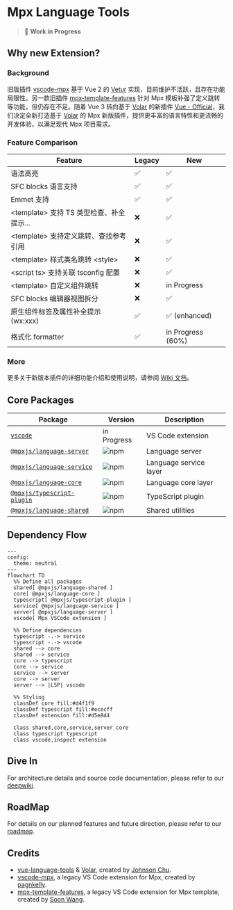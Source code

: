# Mpx Language Tools

<div align="center">
<!-- etc. download icon -->
</div>

> 🚧 **Work in Progress**

## Why new Extension?

### Background

旧版插件 [vscode-mpx] 基于 Vue 2 的 [Vetur] 实现，目前维护不活跃，且存在功能局限性。另一款旧插件 [mpx-template-features] 针对 Mpx 模板补强了定义跳转等功能，但仍存在不足。随着 Vue 3 转向基于 [Volar] 的新插件 [Vue - Official][vue-official]，我们决定全新打造基于 [Volar] 的 Mpx 新版插件，提供更丰富的语言特性和更流畅的开发体验，以满足现代 Mpx 项目需求。

### Feature Comparison

| Feature                                    | Legacy | New               |
| ------------------------------------------ | ------ | ----------------- |
| 语法高亮                                   | ✅     | ✅                |
| SFC blocks 语言支持                        | ✅     | ✅                |
| Emmet 支持                                 | ✅     | ✅                |
| \<template\> 支持 TS 类型检查、补全提示... | ❌     | ✅                |
| \<template\> 支持定义跳转、查找参考引用    | ❌     | ✅                |
| \<template\> 样式类名跳转 \<style\>        | ❌     | ✅                |
| \<script ts\> 支持关联 tsconfig 配置       | ❌     | ✅                |
| \<template\> 自定义组件跳转                | ❌     | in Progress       |
| SFC blocks 编辑器视图拆分                  | ❌     | ✅                |
| 原生组件标签及属性补全提示 (wx:xxx)        | ✅     | ✅ (enhanced)     |
| 格式化 formatter                           | ✅     | in Progress (60%) |

### More

更多关于新版本插件的详细功能介绍和使用说明，请参阅 [Wiki 文档][mpx-vscode-wiki]。

## Core Packages

| Package                                  | Version             | Description            |
| ---------------------------------------- | ------------------- | ---------------------- |
| [`vscode`][mpx-vscode-readme]            | in Progress         | VS Code extension      |
| [`@mpxjs/language-server`][server-pkg]   | ![npm][server-npm]  | Language server        |
| [`@mpxjs/language-service`][service-pkg] | ![npm][service-npm] | Language service layer |
| [`@mpxjs/language-core`][core-pkg]       | ![npm][core-npm]    | Language core layer    |
| [`@mpxjs/typescript-plugin`][ts-pkg]     | ![npm][ts-npm]      | TypeScript plugin      |
| [`@mpxjs/language-shared`][shared-pkg]   | ![npm][shared-npm]  | Shared utilities       |

## Dependency Flow

```mermaid
---
config:
  theme: neutral
---
flowchart TD
  %% Define all packages
  shared[ @mpxjs/language-shared ]
  core[ @mpxjs/language-core ]
  typescript[ @mpxjs/typescript-plugin ]
  service[ @mpxjs/language-service ]
  server[ @mpxjs/language-server ]
  vscode[ Mpx VSCode extension ]

  %% Define dependencies
  typescript -.-> service
  typescript -.-> vscode
  shared --> core
  shared --> service
  core --> typescript
  core --> service
  service --> server
  core --> server
  server --> |LSP| vscode

  %% Styling
  classDef core fill:#d4f1f9
  classDef typescript fill:#ececff
  classDef extension fill:#d5e8d4

  class shared,core,service,server core
  class typescript typescript
  class vscode,inspect extension
```

## Dive In

For architecture details and source code documentation, please refer to our [deepwiki][mpx-deep-wiki].

## RoadMap

For details on our planned features and future direction, please refer to our [roadmap].

## Credits

- [vue-language-tools] & [Volar], created by [Johnson Chu].
- [vscode-mpx], a legacy VS Code extension for Mpx, created by [pagnkelly].
- [mpx-template-features], a legacy VS Code extension for Mpx template, created by [Soon Wang].

<!-- Reference Links -->

[vscode-mpx]: https://marketplace.visualstudio.com/items?itemName=pagnkelly.mpx
[mpx-template-features]: https://marketplace.visualstudio.com/items?itemName=wangshun.mpx-template-features
[vetur]: https://github.com/vuejs/vetur
[Volar]: https://github.com/volarjs/volar.js
[vue-official]: https://marketplace.visualstudio.com/items?itemName=Vue.volar
[vue-language-tools]: https://github.com/vuejs/language-tools
[mpx-deep-wiki]: https://deepwiki.com/mpx-ecology/language-tools
[mpx-vscode-wiki]: https://github.com/mpx-ecology/language-tools/wiki
[roadmap]: https://github.com/mpx-ecology/language-tools/wiki/Roadmap
[Johnson Chu]: https://github.com/johnsoncodehk
[pagnkelly]: https://github.com/pagnkelly
[Soon Wang]: https://github.com/wangshunnn

<!-- Package Links -->

[mpx-vscode-readme]: vscode/README.md
[server-pkg]: packages/language-server
[service-pkg]: packages/language-service
[core-pkg]: packages/language-core
[ts-pkg]: packages/typescript-plugin
[shared-pkg]: packages/language-shared

<!-- NPM Badge Links -->

[mpx-vscode-market]: https://img.shields.io/npm/v/@mpxjs/vscode-mpx
[server-npm]: https://img.shields.io/npm/v/@mpxjs/language-server
[service-npm]: https://img.shields.io/npm/v/@mpxjs/language-service
[core-npm]: https://img.shields.io/npm/v/@mpxjs/language-core
[ts-npm]: https://img.shields.io/npm/v/@mpxjs/typescript-plugin
[shared-npm]: https://img.shields.io/npm/v/@mpxjs/language-shared
